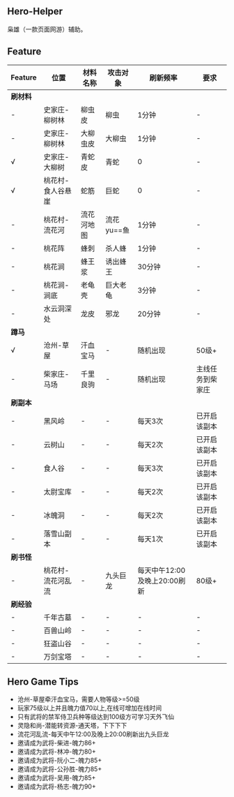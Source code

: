 ## Hero-Helper

枭雄（一款页面网游）辅助。

## Feature

|Feature|位置|材料名称|攻击对象|刷新频率|要求|
|---|---|---|---|---|---|
|**刷材料**||||||
|-|史家庄-柳树林|柳虫皮|柳虫|1分钟|-|
|-|史家庄-柳树林|大柳虫皮|大柳虫|1分钟|-|
|√|史家庄-大柳树|青蛇皮|青蛇|0|-|
|√|桃花村-食人谷悬崖|蛇筋|巨蛇|0|-|
|-|桃花村-流花河|流花河地图|流花yu==鱼|1分钟|-|
|-|桃花阵|蜂刺|杀人蜂|1分钟|-|
|-|桃花涧|蜂王浆|诱出蜂王|30分钟|-|
|-|桃花涧-涧底|老龟壳|巨大老龟|3分钟|-|
|-|水云洞深处|龙皮|邪龙|20分钟|-|
|**蹲马**||||||
|√|沧州-草屋|汗血宝马|-|随机出现|50级+|
|-|柴家庄-马场|千里良驹|-|随机出现|主线任务到柴家庄|
|**刷副本**||||||
|-|黑风岭|-|-|每天3次|已开启该副本|
|-|云树山|-|-|每天2次|已开启该副本|
|-|食人谷|-|-|每天3次|已开启该副本|
|-|太尉宝库|-|-|每天2次|已开启该副本|
|-|冰魄洞|-|-|每天2次|已开启该副本|
|-|落雪山副本|-|-|每天1次|已开启该副本|
|**刷书怪**||||||
|-|桃花村-流花河乱流|-|九头巨龙|每天中午12:00及晚上20:00刷新|80级+|
|**刷经验**||||||
|-|千年古墓|-|-|-|-|
|-|百兽山岭|-|-|-|-|
|-|狂盗山谷|-|-|-|-|
|-|万剑宝塔|-|-|-|-|

## Hero Game Tips

- 沧州-草屋牵汗血宝马，需要人物等级>=50级
- 玩家75级以上并且魄力值70以上,在线可增加在线时间
- 只有武将的禁军侍卫兵种等级达到100级方可学习天外飞仙
- 灵隐和尚-潜能转资源-通天塔，下下下下
- 流花河乱流-每天中午12:00及晚上20:00刷新出九头巨龙
- 邀请成为武将-柴进-魄力86+
- 邀请成为武将-林冲-魄力80+
- 邀请成为武将-阮小二-魄力85+
- 邀请成为武将-公孙胜-魄力85+
- 邀请成为武将-吴用-魄力85+
- 邀请成为武将-杨志-魄力90+
